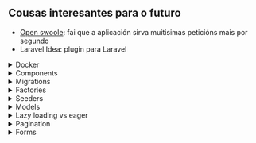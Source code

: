 ## Cousas interesantes para o futuro
* [Open swoole](https://www.youtube.com/watch?v=nGJOOS1Zd9Q&ab_channel=ThePrimeTime): fai que a aplicación sirva muitisimas peticións mais por segundo
* Laravel Idea: plugin para Laravel

<details>
<summary>Docker</summary>

# Docker
Me cago en dios para levantar esto.
* Esta usando php artisan serve para o servidor
  * Levantao ao levantar o docker porque llo puxen no Dockerfile

## Que facer todos os dias ao arrancar
1. Ir ao docker desktop e borrar os contenedores
2. Arrancalos e build
````shell
docker compose up -d --build
````

Igual tarda un pouco en arrancar a laravel_app, pero o final vai.

## Crear o proxecto de 0
1. Crear `docker-compose.yml`, con php e laravel, mysql e phpmyadmin:
````yaml
version: '3.8'

services:
  app:
    build:
      context: .
      dockerfile: Dockerfile
    container_name: laravel_app
    working_dir: /var/www
    volumes:
      - ./laravel-app:/var/www
    ports:
      - "8000:8000"
    depends_on:
      - mysql
    networks:
      - laravel

  mysql:
    image: mysql:8.0
    container_name: laravel_mysql
    restart: always
    environment:
      MYSQL_ROOT_PASSWORD: root
      MYSQL_DATABASE: laravel
      MYSQL_USER: laravel
      MYSQL_PASSWORD: secret
    ports:
      - "3306:3306"
    volumes:
      - db_data:/var/lib/mysql
    networks:
      - laravel

  phpmyadmin:
    image: phpmyadmin/phpmyadmin
    container_name: laravel_phpmyadmin
    environment:
      PMA_HOST: mysql
      MYSQL_ROOT_PASSWORD: root
    ports:
      - "8080:80"
    networks:
      - laravel

volumes:
  db_data:

networks:
  laravel:
````

2. Creamos a carpeta do proyecto laravel con:
````shell
docker run --rm [rutaAbsolutaDoDirectorioCoDockerCompose][/carpetaNovaProxectoLaravel]/laravel-app:/app composer create-project laravel/laravel .
````

3. DockerFile
````dockerfile
FROM php:8.2-cli

# Install system dependencies and extensions
RUN apt-get update && apt-get install -y \
    unzip \
    zip \
    git \
    curl \
    libzip-dev \
    && docker-php-ext-install zip pdo_mysql

# Install Composer
COPY --from=composer:latest /usr/bin/composer /usr/bin/composer

WORKDIR /var/www

# Start the Laravel dev server
CMD ["sh", "-c", "composer install && php artisan serve --host=0.0.0.0 --port=8000"]
````

4. Modificar o `.env` para poñer a conexion a bd
````dotenv
DB_CONNECTION=mysql
DB_HOST=mysql
DB_PORT=3306
DB_DATABASE=laravel
DB_USERNAME=laravel
DB_PASSWORD=secret
````

5. Facer a build e iniciar
````shell
docker-compose up --build -d
````
6. AH si e facer as migracións da bd pa ter usuarios sessions e asi:
````shell
docker exec -it laravel_app bash
cd /var/www
php artisan migrate
````
</details>


<details>
<summary>Components</summary>

# Components
Son a mellor forma de reutilizar codigo nas vistas, pequenos trozos de html
que se incluen en outras vistas, podendolle pasar datos.

## Como crealos e chamalos
Creanse en `resources/views/components` e chamanse dende outra vista facendo:
````html
<x-nomeFicheiroComponente ></x-x-nomeFicheiroComponente>
````

## Pasar datos
Hai tipos de datos que lle pasamos aos componentes
* Atributos: todos os atributos html que se queren añadir ao componente. Accedese a eles con `$attributes`
* Slots: os elementos que van ir dentro do componente. Podese acceder:
  * Mediante a variable `$slot`, que pilla todo o contido interior non nomeado
  * Named slots, ponselle un nome a ese contido
* Propiedades: sirven como os argumentos de unha función, son iguales aos atributos,
solo que no valor podeselle poñer logica de php.

#### Ejemplo:
O componente
````injectablephp
@props([
    'active' => false
])

<a
   class="{{ $active ? "bg-gray-900 text-white" : "text-gray-300 hover:bg-gray-700 hover:text-white"}} rounded-md px-3 py-2 text-sm font-medium"
   aria-current="{{ $active ? "true" : "false" }}"
    {{ $attributes }}
>
    {{ $slot }}
</a>
````
Usalo:
````injectablephp
<x-nav-link href="/" :active="request()->is('/')">Dashboard</x-nav-link>
````
</details>

<details>
<summary>Migrations</summary>

# Migracions
Son archivos para interactuar coa estructura da base de datos, tablas, columnas...
* Ubicanse en `database/migrations`

### Crear unha migración
1. Podese crear a man pero recomendase usar o comando:
````shell
php artisan make:migration
````
2. Crearanos o archivo con duas funcions, unha para facer a migración e outra para revertila en caso de ser necesario
   * Neste caso crea a tabla job_listing
````php
<?php

use Illuminate\Database\Migrations\Migration;
use Illuminate\Database\Schema\Blueprint;
use Illuminate\Support\Facades\Schema;

return new class extends Migration
{
    /**
     * Run the migrations.
     */
    public function up(): void
    {
        Schema::create('job_listing', function (Blueprint $table) {
            $table->id();
            $table->string('name')->unique();
            $table->float('salary');
            $table->timestamps();
        });
    }

    /**
     * Reverse the migrations.
     */
    public function down(): void
    {
        Schema::dropIfExists('job_listing');
    }
};
````

### Ejecutar migracions
Por muitas que creemos se non as ejecutamos non van facer nada, para ejecutalas:

#### Todas
````shell
php artisan migrate
````
#### Unha en concreto
````shell
php artisan migrate --path --path=database/migrations/2024_04_25_123456_create_jobs_table.php
````
#### Borrar todo e facer as migracions de 0
````shell
php artisan migrate:fresh
````
#### Facer rollback de migracions
Suponse que solo vai afectar as tablas afectadas polas últimas migracions (e borra datos)
````shell
php artisan migrate:rollback
````
Se solo queremos que afecte en concreto as tablas das `2 ultimas`:
````shell
php artisan migrate:rollback --step=2
```` 

</details>

<details>
<summary>Factories</summary>

# Factories
EXTENDER MAIS A INVESTIGACIÓN EN ESTO

Valen para crear instancias de objetos con datos falsos, moi utiles para
test sobretodo ou facer un seed da base de datos.

## Creación
1. Crear unha factory para o modelo Post
````shell
php artisan make:factory PostFactory --model=Post
````
2. Indicar os datos a generar:
````php
class PostFactory extends Factory
{
    /**
     * Define the model's default state.
     *
     * @return array<string, mixed>
     */
    public function definition(): array
    {
        return [
            'name' => fake()->title,
            'content' => fake()->sentence(),
            'user_id' => User::inRandomOrder()->first()?->id
        ];
    }
}
````

## Uso
Para por ejemplo crear na bd 50 Posts con datos falsos:
````php
Post::factory(50)->create();
````

</details>

<details>
<summary>Seeders</summary>

# Seeders
Gardanse en `database/seeders`.

Basicamente, son clases que nos sirven para poblar a base de datos. Podemos usar clases
genericas que poblen toda a base de datos(`DatabaseSeeder.php`), ou chamar a unha personalizada
que solo meta datos en certas tablas que nos digamos.

Esto combinado cos factories, fai que poblar a base de datos sexa unha chorrada, porque chamamos
aos factories das clases dentro do seeder e xa fan todo. Tamen podemos chamar a outros seeders.

## Seeders personalizados
Podemos crear seeders personalizados que solo metan datos en x tablas, xa sexa por manter
o codigo mais ordenado, para un test en concreto, modelo en concreto...

1. Facer a clase
````shell
php artisan make:seeder
````
2. Modificala, nesta por ejemplo chamase ao factory de Job e Employee
````php
class JobEmployeeSeeder extends Seeder
{
    /**
     * Run the database seeds.
     */
    public function run(): void
    {
        Employee::factory(30)->create();
        Job::factory(200)->create();
    }
}
````

4. Ahora podemos:
* Chamala dende outros seeders, por ejemplo dende `DatabaseSeeder.php`:
````php
class DatabaseSeeder extends Seeder
{
    /**
     * Seed the application's database.
     */
    public function run(): void
    {
        User::factory(10)->create();

        $this->call(JobEmployeeSeeder::class); //chamamos ao seeder
    }
}
````
* Usala directamente para facer ese seed:
````shell
php artisan db:seed --class=JobEmployeeSeeder
````

## Migracións con seed
Despois de facer unha migración, podemoslle indicar que faga o seed da base de datos.
Ej. migración fresh que fai seed despois de crear toda a estructura
````shell
php artisan migrate:fresh --seed
````
Tamen podemos facer a migración con un seeder en concreto:
````shell
php artisan migrate:fresh --seed --seeder=YourCustomSeeder

````


</details>

<details>
<summary>Models</summary>

# Models
Un modelo non é mais que unha clase que representa unha tabla da base
de datos. Podense establecer relacións entre modelos e facer consultas
sen escribir nada de sql, cousa que para facer CRUDs fai que se fagan
nunha patada.

## Creación
Para crear o modelo podemos usar o comando de artisan, e ademais indicamos
que tamen cree a migración e o factory correspondiente (`-mf`):
````shell
php artisan make:model -mf Proba
````

Exemplo de un modelo que:
* usa o trait de HasFactory para poder usar a factoria
* gardase na tabla `job_listing`
* ten 2 atributos que se poden asignar masivamente ('name','salary')
* ten unha relación `Job N:1 Employee `
````php
class Job extends Model
{
    use HasFactory;

    protected $table = 'job_listing';
    protected $fillable = [
        'name',
        'salary'
    ];

    public function employee(){
        return $this->belongsTo(Employee::class,'idEmployee');
    }
}
````

## Tabla
Para indicar un nombre de tabla distinto, indicase no modelo o atributo `table`.
````php
protected $table = 'job_listing';
````

## Atributos
### Fillable
Para indicar os atributos se poden asignar de forma masiva (usando `create`)
hai que indicalos no atributo `fillable`:
````php
protected $fillable = [
    'name',
    'salary'
];
````
De esta maneira, os atributos que non estean indicados en fillable non se gardarán
ao usar create.
Ej.:
````php
Job::create([
    'name' => 'Jorge',
    'salary' => 5000,
    'isAdmin' => true //este valor non se vai gardar
]);
````
### Guarded
Por outro lado, guarded fai todo o contrario que fillable. Permitiran gardarse todas
os atributos do modelo menos os indicados en guarded:
````php
protected $guarded = [];
````
Neste caso permitiran gardarse todos os atributos do modelo.

## Relacions
Para acceder aos datos dunha relación, crearemos funcions que se chamen igual
que o modelo ao que fai referencia a fk, e que devolverán unha objeto de relación.

Ao crear esta función, poderemos acceder a ela de duas maneiras:
* Property style access(`$job->employee`): que nos vai devolver o objeto Employee da 
relacion
* Method access(`$job->employee()`): vainos devolver o objeto de relación, no cal podemos
aplicar mais funcions de consulta.

### belongsTo (N:1)
Cando se usa na función de un modelo, indica que o modelo é o que ten a fk da relación.

Neste caso, un job terá un employee, e a función solo devolvera un objeto Employee.

````php
public function employee(){
    return $this->belongsTo(Employee::class,'idEmployee');
}
````
* `idEmployee`: indica o nome da fk na tabla jobs (opcional, necesario se indicamos
un nombre de columna non convencional como en este caso)

### hasMany (1:N)
O modelo que a usa NON ten a fk da relación. Vai devolver unha collection de
objetos da clase indicada.

Neste caso un Employee ten multiples Jobs (1:N).
````php
public function jobs(){
    return $this->hasMany(Job::class,'idEmployee');
}
````
* `idEmployee`: indica o nome da columna da tabla jobs que fai referencia a fk de
employes

### belongsToMany (N:N)
Relación na que ambas partes teñen multiples relacións entre elas, usando unha taboa
de relación.

Migración da taboa de relación:
````php
Schema::create('post_tag', function (Blueprint $table) {
    $table->id();
    $table->foreignIdFor(\App\Models\Post::class,'postId')->constrained()
        ->cascadeOnDelete();
    $table->foreignIdFor(\App\Models\Tag::class,'tagId')->constrained()
        ->cascadeOnDelete();
    $table->timestamps();
});
````

Exemplo do metodo dende Post:
````php
public function tags(){
    return $this->belongsToMany(Tag::class, 'post_tag', 'postId', 'tagId');
}
````
Todos estes parametros son necesarios solo se puxemos nomes fora do estantar
* `post_tag`: nome da taboa de relación
* `postId`: nome da columna da tabla de relación que fai referencia a fk do modelo
que no que se esta definindo a función (Post en este caso)
* `tagId`: nome da columna da tabla de relación que fai referencia a fk do modelo da
outra parte da relación (Tag en este caso)

</details>

<details>
<summary>Lazy loading vs eager</summary>

# Lazy loading vs eager
Son maneiras de cargar os datos das relacións no noso programa
* `lazy`(defecto): carganse os datos (faise outra query) solo cando se quere acceder a relación
* `eager`: carganse os datos tanto do modelo como das relacións indicadas todos xuntos

## Lazy
Se non se indica, as relacións cargaranse como lazy.
````php
$job->employee //farase unha query para coller a info da tag
````
## Eager
Cargaranse os datos das relacións indicadas xunto cos modelos:
````php
$jobs = Job::with('employee')->get();
foreach ($jobs as $job) {
    echo $job->employer->name; //non fai mais queries
}
````
Tamen se pode indicar de cargar a relación despois de facer a query:
````php
$jobs = Job::all();
$jobs->load('employer');
````
E se queremos cargar as nested relations tamen podemos, por ejemplo, de cada Employee
tamen cargar o address:
````php
$jobs = Job::with('employee.address')->get();
````

### Cargar todas as relacións
Podemos cargar todas as relacións sen indicar o nome de cada unha con:
````php
$employees = Employee::all()->withRelationshipAutoloading();
````
E se nin siquiera queremos poñer eso, senon que sea o defecto da nosa aplicación
(NON RECOMENDADO) en `AppServiceProvider`:
````php
public function boot(): void
{
    Model::automaticallyEagerLoadRelationships();
}
````


## n+1 query problem
É un problema que ocurre cando cargamos as relacións de maneira `lazy`, é dicir, que
non van estar dispoñibles os datos ata que queremos acceder a eles, momento no que
se fai unha query a bd para obtelos. De ahí o nome n+1, xa que facemos a query para
obter o objeto, e unha query para cada relación.

Ejemplo, por cada Employee, fai unha query para buscar os Job:
````php
$employees = Employee::all();
$employees->each(function ($e){
    $jobs = $e->jobs;
});
````

Para que esto non pase, usaremos o loading `eager`.

### Configurar para que lance error cando se faga lazy loading
En `AppServiceProvider`:
````php
public function boot(): void
{
    Model::preventLazyLoading();
}
````

</details>

<details>
<summary>Pagination</summary>

# Pagination
Se non queremos cargar todos os datos xuntos (recomendado) teremos que usar paginación,
que basicamente aplica un limit con un offset a query.

Ejemplo basico
1. Aplicar paginación na consulta, neste caso de 4 en catro:
````php
$jobs = Job::with('employee')->paginate(4);
````
2. Mostrar os botons para ir a siguiente pagina na vista:
````php
{{ $jobs->links() }}
````

## Formas de paginación
Hai basicamente 3 formas distintas de paginación:
* `paginate()`: a mais costosa en terminos de eficiencia, pero indica o numero de paginas
e podense mover entre as paginas.
* `simplePaginate()`: mais eficiente que paginate xa que non fai un count de todos os resultados.
Solo mostra os botons de atras e siguiente.
* `cursorPaginate()`: a mais eficiente, xa que usa cursores e non OFFSET. Usado en grandes
cantidades de datos que se teñen que actualizar frecuentemente.

❗ Diferencia importante cursorPaginate. En vez de pasar o numero de pagina por a url (`/posts?page=7`)
pasa un cursor(`/posts?cursor=eyJqb2JfbGlzdGluZy5pZCI6NCwiX3BvaW50c1RvTmV4dEl0ZW1zIjp0cnVlfQ`), que é o pointer en base64 ao ultimo item da pagina actual. Con esto, laravel
sabe dende que item seguir a siguiente pagina, ainda que se añadan mais items a tabla non vai
afectar, cousa que si pasa con paginate e simplePaginate, xa que usan offset.

### Paginate
É o mais lento, pero o mais completo en terminos de usabilidad. Mostra a cantidad de 
resultados e permite navegar mediante o  numero de pagina.
````php
$jobs = Job::with('employee')->paginate(4);
````
### SimplePaginate
Igual que paginate, pero mais eficiente, xa que non fai un count dos resultados.
Permite navegar con botons de atras e adiante.
````php
$jobs = Job::simplePaginate(2);
````

### CursorPaginate
A mais eficiente e robusta, perfecta para aplicacións con scroll infinito ou apis.
Como xa expliquei arriba, usa cursor en vez de offset.

⚠️Os datos da consulta deben de estar ordenador por un campo UNICO e indexado(id por ejemplo),
xa que senon non sabería dende que item seguir na siguiente pagina.

Puntos bos✔️:
* A mais rapida
* Robusta, a paginacion non cambia ainda que se inserten ou borren elementos da tabla.

Contras❌:
* Non se pode acceder a url facilmente, hai que pasar na resposta tanto o siguiente
como o anterior cursor.

Uso:
````php
$jobs = Job::cursorPaginate(2); //pagina de 2 en 2
````

#### Ejemplo de api
Devolve a resposta xunto co anterior e siguiente cursor (null se non hai mais).

Atención ao detalle de por que campos ordena, created_at e id. Non podería ordenar solo
por o campo created_at, xa que pode haber varios registros co mismo valor. Por eso
despois tamen ordena por o id, un campo unico e indexado.
````php
use App\Models\Post;
use Illuminate\Http\Request;

public function index(Request $request)
{
    $posts = Post::orderBy('created_at', 'desc')
                 ->orderBy('id', 'desc')
                 ->cursorPaginate(20);

    return response()->json([
        'data' => $posts->items(),
        'next_cursor' => $posts->nextCursor()?->encode(), // Nullable safe operator
        'prev_cursor' => $posts->previousCursor()?->encode(),
    ]);
}
````
Para entendelo en profundidad. Vamonos poñer no caso que estamos na pagina 3, e o ultimo
item ten o id `123` e fui creado `2025-04-30T10:00:00`:

1. Laravel creará o cursor en base64 a partir do json con estes dous datos:
````json
{
  "created_at": "2025-04-30T10:00:00",
  "id": 123
}
````
2. O que nos daría un cursor:
````php
eyJjcmVhdGVkX2F0IjoiMjAyNS0wNC0zMFQxMDowMDowMCIsImlkIjoxMjN9
````
3. Con ese cursor, ao pasar a pagina 4 fará a siguiente query:
````sql
SELECT * FROM posts
WHERE
    (created_at < '2025-04-30 10:00:00')
   OR (
        created_at = '2025-04-30 10:00:00'
        AND id < 123
    )
ORDER BY created_at DESC, id DESC
LIMIT 21;
````
O where pode parecer algo raro, xa que parece que o OR fai cortocircuito en sql, pero non,
ambas condicions son evaluadas. Ainda así, a logica é a misma, xa que se o created_at
é menor que a fecha do cursor, a segunda condición xa non vai importar, xa que a primeira
true, polo que a fila vaise incluir nos resultados.
Asi que: 
1. Comproba que a fecha sea mais antigua que a do cursor
2. SOLO IMPORTA SE A PRIMEIRA NON SE CUMPLE. Comproba que a fecha sexa igual que a do
cursor, pero o id sexa menor. De esta maneira se hai filas coa misma fecha, incluense
igualmente se o id é menor.

## Uso da paginación en vistas
É moi sencillo, simplemente na vista poñemos:
````php
<div>{{ $jobs->links() }}</div>
````

Laravel por defecto pensará que estamos usando tailwind, asi que se o estamos facendo
xa se vai ver ben de por si os enlaces. Se queremos modificar a forma na que se ven,
hai que facer cambios.

### Personalizar vista de paginación
Para personalizar como se ve a paginación, non podemos facelo directamente, xa que as
vistas de como se ve están en vendor, na carpeta de dependecias de composer, asi que
primeiro hai que facer unha copia da vista de paginación a nosa carpeta publica e 
despois moidicala.

1. Copiar as vistas de paginación:
````shell
php artisan vendor:publish
````
![que seleccionar](imagenesApuntes/img.png)
2. Se imos usar tailwind, podemos deixar solo `tailwind.blade.php` e borrar o resto,
xa que se despois cambiamos por ejemplo por boostrap e non temos as vistas en resources,
simplemente vai mirar na carpeta vendor por elas.
3. Modificamos a vista `tailwind.blade.php` (neste caso) e xa veremos os cambios.
4. (Opcional). Se queremos cambiar para que use por defecto a vista de boostrap5 por ejemplo,
modificaremos `AppServiceProvider`:
````php
public function boot(): void
{
    Paginator::useBootstrapFive();
}
````
</details>

<details>
<summary>Forms</summary>

# Forms
## CSRF
CSRF (Cross Site Request Forgery) é un tipo de ataque no que unha pagina maliciosa
fai un post dende o navegador de un usuario coa sesion iniciada na nosa pagina. 

Poñamos o caso no que un usuario inicia sesion no seu banco, crease a cookie de session non?
Ahora imaginate que entra nunha web maliciosa que fai un post para cambiar a contraseña a ese
mismo banco, de normal non podería xa que tería que iniciar sesion, pero ao existir a cookie
no navegador da victima a aplicación pensa que esta autenticado, e deixalle cambiar a cookie.

### @csfr
Solucionar esto en laravel é moi facil, dentro de cada formulario poremos `@csrf`:
````php
<form method="post" action="/jobs">
        @csrf
````

O que fai esto é crear un campo hidden con un token unico, o cal se enviará xunto co resto de
campos ao POST. Este token crease como atributo dentro da sesion do usuario, e se o token enviado no POST
non coincide laravel devolve un `419`;

## Validation


</details>